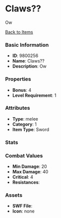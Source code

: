# Claws??

Ow

[Back to Items](../items.md)

### Basic Information

- **ID**: 9800256
- **Name**: Claws??
- **Description**: Ow

### Properties

- **Bonus**: 4
- **Level Requirement**: 1

### Attributes

- **Type**: melee     
- **Category**: 1
- **Item Type**: Sword

### Stats


### Combat Values

- **Min Damage**: 20
- **Max Damage**: 40
- **Critical**: 4
- **Resistances**: 

### Assets

- **SWF File**: 
- **Icon**: none


